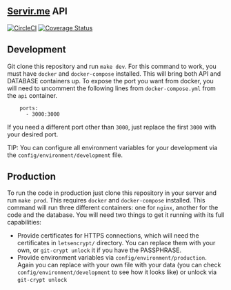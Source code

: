 [Servir.me](https://github.com/MatheusVellone/servir.me) API
-----------------

[![CircleCI](https://circleci.com/gh/servirme/api.svg?style=shield)](https://circleci.com/gh/servirme/api)
[![Coverage Status](https://coveralls.io/repos/github/servirme/api/badge.svg?branch=master)](https://coveralls.io/github/servirme/api?branch=master)

## Development

Git clone this repository and run `make dev`. For this command to work, you must have `docker` and `docker-compose` installed. This will bring both API and DATABASE containers up.
To expose the port you want from docker, you will need to uncomment the following lines from `docker-compose.yml` from the `api` container.
```docker
    ports:
      - 3000:3000
```
If you need a different port other than `3000`, just replace the first `3000` with your desired port.

TIP: You can configure all environment variables for your development via the `config/environment/development` file.

## Production

To run the code in production just clone this repository in your server and run `make prod`. This requires `docker` and `docker-compose` installed.
This command will run three different containers: one for `nginx`, another for the code and the database.
You will need two things to get it running with its full capabilities:
- Provide certificates for HTTPS connections, which will need the certificates in `letsencrypt/` directory. You can replace them with your own, or `git-crypt unlock` it if you have the PASSPHRASE.
- Provide environment variables via `config/environment/production`. Again you can replace with your own file with your data (you can check `config/environment/development` to see how it looks like) or unlock via `git-crypt unlock`
